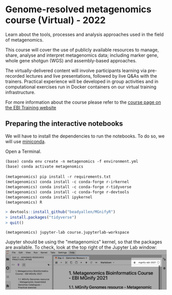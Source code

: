 # Genome-resolved metagenomics course (Virtual) - 2022

Learn about the tools, processes and analysis approaches used in the field of metagenomics.

This course will cover the use of publicly available resources to manage, share, analyse and interpret metagenomics data; including marker gene, whole gene shotgun (WGS) and assembly-based approaches.

The virtually-delivered content will involve participants learning via pre-recorded lectures and live presentations, followed by live Q&As with the trainers. Practical experience will be developed in group activities and in computational exercises run in Docker containers on our virtual training infrastructure.

For more information about the course please refer to the [course page on the EBI Training website](https://www.ebi.ac.uk/training/events/metagenomics-bioinformatics-2022)

## Preparing the interactive notebooks

We will have to install the dependencies to run the notebooks. To do so, we will use [miniconda](https://docs.conda.io/en/latest/miniconda.html).

Open a Terminal.

```shell
(base) conda env create -n metagenomics -f environment.yml
(base) conda activate metagenomics

(metagenomics) pip install -r requirements.txt
(metagenomics) conda install -c conda-forge r-irkernel
(metagenomics) conda install -c conda-forge r-tidyverse
(metagenomics) conda install -c conda-forge r-devtools
(metagenomics) conda install ipykernel
(metagenomics) R
```

```R
> devtools::install_github("beadyallen/MGnifyR")
> install.packages("tidyverse")
> quit()
```

```shell
(metagenomics) jupyter-lab course.jupyterlab-workspace
```

Jupyter should be using the "metagenomics" kernel, so that the packages are available.
To check, look at the top right of the Jupyter Lab window:
![selecting kernel in jupyter](notebooks/assets/jupyter-kernel-selection.png)
